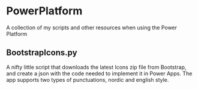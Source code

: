 # PowerPlatform
A collection of my scripts and other resources when using the Power Platform

## BootstrapIcons.py
A nifty little script that downloads the latest Icons zip file from Bootstrap, and create a json with the code needed to implement it in Power Apps.
The app supports two types of punctuations, nordic and english style.

